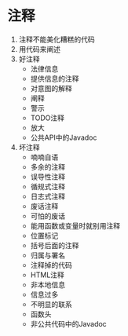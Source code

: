# 注释
1. 注释不能美化糟糕的代码
2. 用代码来阐述
3. 好注释
   - 法律信息
   - 提供信息的注释
   - 对意图的解释
   - 阐释
   - 警示
   - TODO注释
   - 放大
   - 公共API中的Javadoc
4. 坏注释
   - 喃喃自语
   - 多余的注释
   - 误导性注释
   - 循规式注释
   - 日志式注释
   - 废话注释
   - 可怕的废话
   - 能用函数或变量时就别用注释
   - 位置标记
   - 括号后面的注释
   - 归属与署名
   - 注释掉的代码
   - HTML注释
   - 非本地信息
   - 信息过多
   - 不明显的联系
   - 函数头
   - 非公共代码中的Javadoc